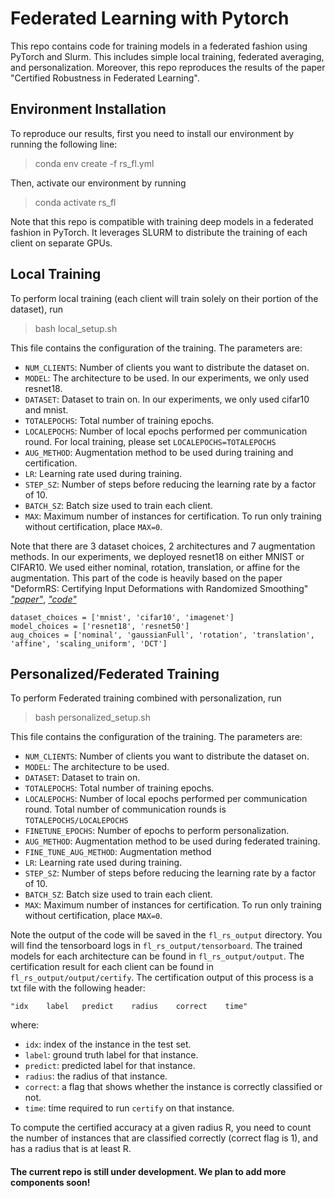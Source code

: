 # Federated Learning with Pytorch

This repo contains code for training models in a federated fashion using PyTorch and Slurm. This includes simple local training, federated averaging, and personalization.
Moreover, this repo reproduces the results of the paper "Certified Robustness in Federated Learning".

## Environment Installation

To reproduce our results, first you need to install our environment by running the following line:

> conda env create -f rs_fl.yml

Then, activate our environment by running

> conda activate rs_fl

Note that this repo is compatible with training deep models in a federated fashion in PyTorch. It leverages SLURM to distribute the training of each client on separate GPUs.

## Local Training

To perform local training (each client will train solely on their portion of the dataset), run 

> bash local_setup.sh

This file contains the configuration of the training. The parameters are:

- `NUM_CLIENTS`: Number of clients you want to distribute the dataset on.
- `MODEL`: The architecture to be used. In our experiments, we only used resnet18.
- `DATASET`: Dataset to train on. In our experiments, we only used cifar10 and mnist.
- `TOTALEPOCHS`: Total number of training epochs.
- `LOCALEPOCHS`: Number of local epochs performed per communication round. For local training, please set `LOCALEPOCHS=TOTALEPOCHS`
- `AUG_METHOD`: Augmentation method to be used during training and certification.
- `LR`: Learning rate used during training.
- `STEP_SZ`: Number of steps before reducing the learning rate by a factor of 10.
- `BATCH_SZ`: Batch size used to train each client.
- `MAX`: Maximum number of instances for certification. To run only training without certification, place `MAX=0`.

Note that there are 3 dataset choices, 2 architectures and 7 augmentation methods. In our experiments, we deployed resnet18 on either MNIST or CIFAR10. We used either nominal, rotation, translation, or affine for the augmentation. This part of the code is heavily based on the paper "DeformRS: Certifying Input Deformations with Randomized Smoothing" [*"paper"*](arxiv.org/pdf/2107.00996.pdf), [*"code"*](https://github.com/MotasemAlfarra/DeformRS)

```
dataset_choices = ['mnist', 'cifar10', 'imagenet']
model_choices = ['resnet18', 'resnet50']
aug_choices = ['nominal', 'gaussianFull', 'rotation', 'translation', 'affine', 'scaling_uniform', 'DCT']
```

## Personalized/Federated Training

To perform Federated training combined with personalization, run

> bash personalized_setup.sh

This file contains the configuration of the training. The parameters are:

- `NUM_CLIENTS`: Number of clients you want to distribute the dataset on.
- `MODEL`: The architecture to be used. 
- `DATASET`: Dataset to train on. 
- `TOTALEPOCHS`: Total number of training epochs.
- `LOCALEPOCHS`: Number of local epochs performed per communication round. Total number of communication rounds is `TOTALEPOCHS/LOCALEPOCHS`
- `FINETUNE_EPOCHS`: Number of epochs to perform personalization.
- `AUG_METHOD`: Augmentation method to be used during federated training.
- `FINE_TUNE_AUG_METHOD`: Augmentation method 
- `LR`: Learning rate used during training.
- `STEP_SZ`: Number of steps before reducing the learning rate by a factor of 10.
- `BATCH_SZ`: Batch size used to train each client.
- `MAX`: Maximum number of instances for certification. To run only training without certification, place `MAX=0`.


Note the output of the code will be saved in the `fl_rs_output` directory. You will find the tensorboard logs in `fl_rs_output/tensorboard`. The trained models for each architecture can be found in `fl_rs_output/output`. The certification result for each client can be found in `fl_rs_output/output/certify`. The certification output of this process is a txt file with the following header:

```
"idx    label   predict    radius    correct    time"
```

where:

- `idx`: index of the instance in the test set.
- `label`: ground truth label for that instance.
- `predict`: predicted label for that instance.
- `radius`: the radius of that instance.
- `correct`: a flag that shows whether the instance is correctly classified or not.
- `time`: time required to run `certify` on that instance.

To compute the certified accuracy at a given radius R, you need to count the number of instances that are classified correctly (correct flag is 1), and has a radius that is at least R. 


#### The current repo is still under development. We plan to add more components soon!
